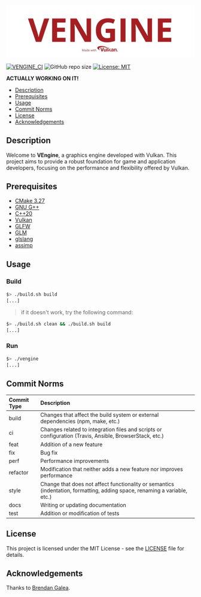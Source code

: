 ![VENGINE_LOGO](Documentation/assets/logo.png)

[![VENGINE_CI](https://github.com/bobis33/VEngine/actions/workflows/VEngine.yml/badge.svg)](https://github.com/bobis33/VEngine/actions/workflows/VEngine.yml)
![GitHub repo size](https://img.shields.io/github/repo-size/bobis33/VEngine)
[![License: MIT](https://img.shields.io/badge/License-MIT-blue.svg)](LICENSE)

**ACTUALLY WORKING ON IT!**

- [Description](#description)
- [Prerequisites](#prerequisites)
- [Usage](#usage)
- [Commit Norms](#commit-norms)
- [License](#license)
- [Acknowledgements](#acknowledgements)


## Description

Welcome to **VEngine**, a graphics engine developed with Vulkan.
This project aims to provide a robust foundation for game and application developers, focusing on the performance and flexibility offered by Vulkan.


## Prerequisites

- [CMake 3.27](https://cmake.org/)
- [GNU G++](https://gcc.gnu.org/)
- [C++20](https://en.cppreference.com/w/cpp/20)
- [Vulkan](https://www.vulkan.org/)
- [GLFW](https://www.glfw.org/)
- [GLM](https://github.com/g-truc/glm)
- [glslang](https://github.com/KhronosGroup/glslang)
- [assimp](https://www.assimp.org/)


## Usage

### Build

```bash
$> ./build.sh build
[...]
```
> if it doesn't work, try the following command:
```bash
$> ./build.sh clean && ./build.sh build
[...]
```

### Run

```bash
$> ./vengine
[...]
```


## Commit Norms

| Commit Type | Description                                                                                                               |
|:------------|:--------------------------------------------------------------------------------------------------------------------------|
| build       | Changes that affect the build system or external dependencies (npm, make, etc.)                                           |
| ci          | Changes related to integration files and scripts or configuration (Travis, Ansible, BrowserStack, etc.)                   |
| feat        | Addition of a new feature                                                                                                 |
| fix         | Bug fix                                                                                                                   |
| perf        | Performance improvements                                                                                                  |
| refactor    | Modification that neither adds a new feature nor improves performance                                                     |
| style       | Change that does not affect functionality or semantics (indentation, formatting, adding space, renaming a variable, etc.) |
| docs        | Writing or updating documentation                                                                                         |
| test        | Addition or modification of tests                                                                                         |


## License

This project is licensed under the MIT License - see the [LICENSE](LICENSE) file for details.


## Acknowledgements

Thanks to [Brendan Galea](https://github.com/blurrypiano/littleVulkanEngine).
